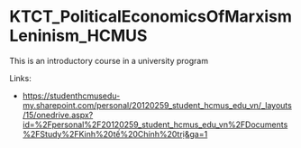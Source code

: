 # KTCT_PoliticalEconomicsOfMarxismLeninism_HCMUS
This is an introductory course in a university program

Links:
- https://studenthcmusedu-my.sharepoint.com/personal/20120259_student_hcmus_edu_vn/_layouts/15/onedrive.aspx?id=%2Fpersonal%2F20120259_student_hcmus_edu_vn%2FDocuments%2FStudy%2FKinh%20tế%20Chính%20trị&ga=1
